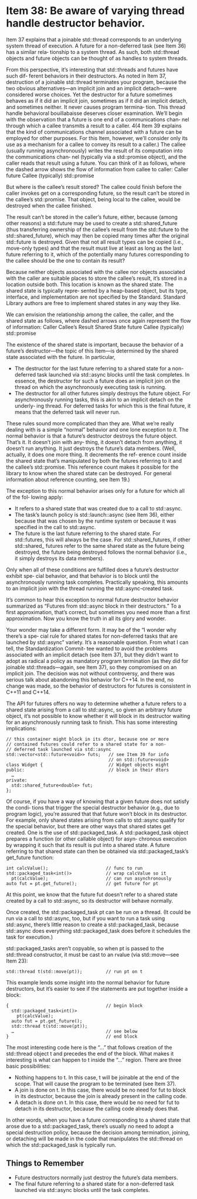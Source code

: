 # Item 38: Be aware of varying thread handle destructor behavior.

Item 37 explains  that a  joinable std::thread corresponds  to an underlying  system
thread of execution. A future for a non-deferred task (see Item 36) has a similar rela‐
tionship  to  a  system  thread. As  such, both std::thread objects  and  future objects
can be thought of as handles to system threads.

From  this perspective,  it’s  interesting  that std::threads and  futures have such dif‐
ferent behaviors  in  their destructors. As noted  in  Item 37, destruction of a  joinable
std::thread  terminates  your  program,  because  the  two  obvious  alternatives—an
implicit  join  and  an  implicit  detach—were  considered  worse  choices.  Yet  the
destructor for a future sometimes behaves as if it did an implicit join, sometimes as
if it did an implicit detach, and sometimes neither. It never causes program termina‐
tion. This thread handle behavioral bouillabaisse deserves closer examination.
We’ll begin with the observation that a future is one end of a communications chan‐
nel through which a callee transmits a result to a caller.
4(4 Item 39 explains that the kind of communications channel associated with a future can be employed for other
purposes. For this Item, however, we’ll consider only its use as a mechanism for a callee to convey its result to
a caller.)
The callee (usually running
asynchronously) writes the result of its computation into the communications chan‐
nel  (typically  via  a  std::promise  object),  and  the  caller  reads  that  result  using  a
future.  You  can  think  of  it  as  follows, where  the  dashed  arrow  shows  the  flow  of
information from callee to caller:
Caller future Callee (typically) std::promise

But where is the callee’s result stored? The callee could finish before the caller invokes
get  on  a  corresponding  future,  so  the  result  can’t  be  stored  in  the  callee’s
std::promise. That object, being  local  to  the  callee, would be destroyed when  the
callee finished.

The result can’t be stored in the caller’s future, either, because (among other reasons)
a  std::future  may  be  used  to  create  a  std::shared_future  (thus  transferring
ownership of the callee’s result from the std::future to the std::shared_future),
which may  then be copied many  times after  the original std::future  is destroyed.
Given that not all result types can be copied (i.e., move-only types) and that the result
must  live  at  least  as  long  as  the  last  future  referring  to  it, which  of  the  potentially
many futures corresponding to the callee should be the one to contain its result?

Because  neither  objects  associated  with  the  callee  nor  objects  associated  with  the
caller  are  suitable places  to  store  the  callee’s  result,  it’s  stored  in  a  location outside
both. This  location  is known as  the  shared  state. The shared state  is  typically repre‐
sented  by  a  heap-based  object,  but  its  type,  interface,  and  implementation  are  not
specified  by  the  Standard.  Standard  Library  authors  are  free  to  implement  shared
states in any way they like.

We can envision the relationship among the callee, the caller, and the shared state as
follows, where dashed arrows once again represent the flow of information:
Caller Callee’s Result Shared State future Callee (typically) std::promise

The  existence  of  the  shared  state  is  important,  because  the  behavior  of  a  future’s
destructor—the topic of this Item—is determined by the shared state associated with
the future. In particular,
- The  destructor  for  the  last  future  referring  to  a  shared  state  for  a  non-
deferred  task  launched  via  std::async  blocks  until  the  task  completes.  In
essence, the destructor for such a future does an implicit join on the thread on
which the asynchronously executing task is running.
- The  destructor  for  all  other  futures  simply  destroys  the  future  object.  For
asynchronously running tasks, this is akin to an implicit detach on the underly‐
ing thread. For deferred tasks for which this is the final future, it means that the
deferred task will never run.

These rules sound more complicated than they are. What we’re really dealing with is
a simple “normal” behavior and one lone exception to it. The normal behavior is that
a  future’s destructor destroys  the  future object. That’s  it.  It doesn’t join with  any‐
thing,  it doesn’t detach  from anything,  it doesn’t  run anything.  It  just destroys  the
future’s data members. (Well, actually, it does one more thing. It decrements the ref‐
erence count inside the shared state that’s manipulated by both the futures referring
to  it  and  the  callee’s std::promise. This  reference  count makes  it possible  for  the
library  to  know  when  the  shared  state  can  be  destroyed.  For  general  information
about reference counting, see Item 19.)

The exception to this normal behavior arises only for a future for which all of the fol‐
lowing apply:
- It refers to a shared state that was created due to a call to std::async.
- The  task’s  launch policy  is std::launch::async  (see  Item 36), either because
that was chosen by  the runtime system or because  it was specified  in  the call  to
std::async.
- The  future  is  the  last  future referring  to  the  shared  state. For std::futures,
this will always be  the case. For std::shared_futures,  if other std::shared_
futures refer  to  the same shared state as  the  future being destroyed,  the  future
being  destroyed  follows  the  normal  behavior  (i.e.,  it  simply  destroys  its  data
members).

Only when all of these conditions are fulfilled does a future’s destructor exhibit spe‐
cial  behavior,  and  that  behavior  is  to  block  until  the  asynchronously  running  task
completes.  Practically  speaking,  this  amounts  to  an  implicit  join  with  the  thread
running the std::async-created task.

It’s common to hear this exception to normal future destructor behavior summarized
as  “Futures  from std::async block  in  their destructors.” To a  first approximation,
that’s  correct,  but  sometimes  you need more  than  a  first  approximation. Now  you
know the truth in all its glory and wonder.

Your wonder may take a different form. It may be of the “I wonder why there’s a spe‐
cial  rule  for  shared  states  for non-deferred  tasks  that are  launched by std::async”
variety. It’s a reasonable question. From what I can tell, the Standardization Commit‐
tee wanted  to avoid  the problems associated with an  implicit detach  (see  Item 37),
but they didn’t want to adopt as radical a policy as mandatory program termination
(as  they did  for  joinable std::threads—again,  see  Item 37),  so  they  compromised
on an implicit join. The decision was not without controversy, and there was serious
talk about abandoning this behavior for C++14. In the end, no change was made, so
the behavior of destructors for futures is consistent in C++11 and C++14.

The API  for  futures offers no way  to determine whether a  future  refers  to a  shared
state arising  from a  call  to std::async,  so given an arbitrary  future object,  it’s not
possible to know whether it will block in its destructor waiting for an asynchronously
running task to finish. This has some interesting implications:
```
// this container might block in its dtor, because one or more
// contained futures could refer to a shared state for a non-
// deferred task launched via std::async
std::vector<std::future<void>> futs;   // see Item 39 for info
                                       // on std::future<void>
class Widget {                         // Widget objects might
public:                                // block in their dtors
  …
private:
  std::shared_future<double> fut;
};
```
Of course, if you have a way of knowing that a given future does not satisfy the condi‐
tions  that  trigger  the special destructor behavior (e.g., due  to program  logic), you’re
assured that that future won’t block in its destructor. For example, only shared states
arising from calls to std::async qualify for the special behavior, but there are other
ways  that  shared  states  get  created.  One  is  the  use  of  std::packaged_task.  A
std::packaged_task object prepares a  function (or other callable object)  for asyn‐
chronous  execution by wrapping  it  such  that  its  result  is put  into  a  shared  state. A
future referring to that shared state can then be obtained via std::packaged_task’s
get_future function:
```
int calcValue();                      // func to run
std::packaged_task<int()>             // wrap calcValue so it
  pt(calcValue);                      // can run asynchronously
auto fut = pt.get_future();           // get future for pt
```
At this point, we know that the future fut doesn’t refer to a shared state created by a
call to std::async, so its destructor will behave normally.

Once created, the std::packaged_task pt can be run on a thread. (It could be run
via a call to std::async, too, but if you want to run a task using std::async, there’s
little reason  to create a std::packaged_task, because std::async does everything
std::packaged_task does before it schedules the task for execution.)

std::packaged_tasks  aren’t  copyable,  so when  pt  is  passed  to  the  std::thread
constructor, it must be cast to an rvalue (via std::move—see Item 23):
```
std::thread t(std::move(pt));         // run pt on t
```
This example lends some insight into the normal behavior for future destructors, but
it’s easier to see if the statements are put together inside a block:
```
{                                     // begin block
  std::packaged_task<int()>
    pt(calcValue);
  auto fut = pt.get_future();
  std::thread t(std::move(pt));
  …                                   // see below
}                                     // end block
```
The most  interesting code here  is  the  “…”  that  follows creation of  the std::thread
object  t  and  precedes  the  end  of  the  block. What makes  it  interesting  is what  can
happen to t inside the “…” region. There are three basic possibilities:
- Nothing happens  to t.  In  this  case, t will be  joinable  at  the  end of  the  scope.
That will cause the program to be terminated (see Item 37).
- A join is done on t. In this case, there would be no need for fut to block in its
destructor, because the join is already present in the calling code.
- A detach is done on t. In this case, there would be no need for fut to detach in
its destructor, because the calling code already does that.

In other words, when  you have  a  future  corresponding  to  a  shared  state  that  arose
due to a std::packaged_task, there’s usually no need to adopt a special destruction
policy, because the decision among termination, joining, or detaching will be made in
the  code  that manipulates  the std::thread on which  the std::packaged_task  is
typically run.

## Things to Remember
- Future destructors normally just destroy the future’s data members.
- The  final  future  referring  to  a  shared  state  for  a non-deferred  task  launched
via std::async blocks until the task completes.
